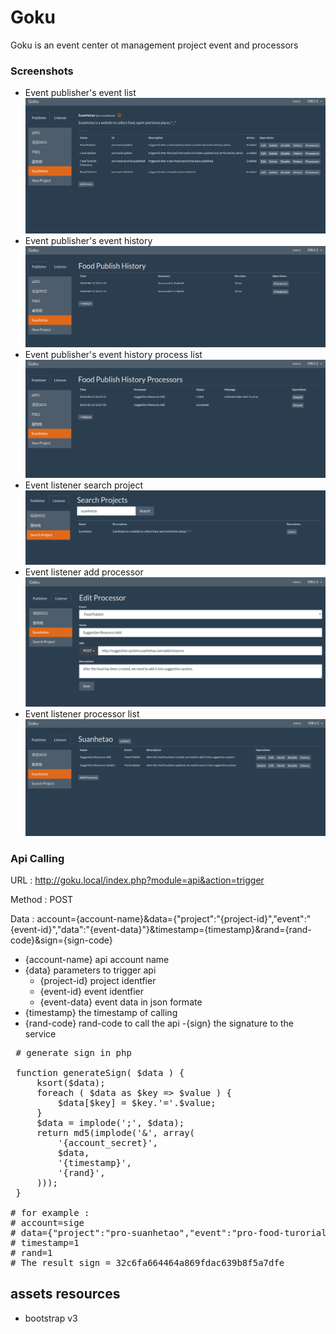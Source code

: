 # Goku
Goku is an event center ot management project event and processors

### Screenshots
- Event publisher's event list
 ![image](https://github.com/MichaelLuthor/Goku/raw/master/Document/Screenshot/publisher-event-list.png)
- Event publisher's event history
 ![image](https://github.com/MichaelLuthor/Goku/raw/master/Document/Screenshot/publisher-event-history.png)
- Event publisher's event history process list
 ![image](https://github.com/MichaelLuthor/Goku/raw/master/Document/Screenshot/publisher-event-history-processor-list.png)
- Event listener search project
 ![image](https://github.com/MichaelLuthor/Goku/raw/master/Document/Screenshot/listener-search-project.png)
- Event listener add processor
 ![image](https://github.com/MichaelLuthor/Goku/raw/master/Document/Screenshot/listener-add-processor.png)
 - Event listener processor list
 ![image](https://github.com/MichaelLuthor/Goku/raw/master/Document/Screenshot/listener-processor-list.png)
 
### Api Calling
URL : http://goku.local/index.php?module=api&action=trigger

Method : POST

Data : 
account={account-name}&data={"project":"{project-id}","event":"{event-id}","data":"{event-data}"}&timestamp={timestamp}&rand={rand-code}&sign={sign-code}

- {account-name}  api account name 
- {data} parameters to trigger api
    - {project-id} project identfier
    - {event-id} event identfier
    - {event-data} event data in json formate
- {timestamp}  the timestamp of calling
- {rand-code} rand-code to call the api
-{sign} the signature to the service
<pre>
 # generate sign in php
 
 function generateSign( $data ) {
     ksort($data);
     foreach ( $data as $key => $value ) {
         $data[$key] = $key.'='.$value;
     }
     $data = implode(';', $data);
     return md5(implode('&', array(
         '{account_secret}',
         $data,
         '{timestamp}',
         '{rand}',
     )));
 }
 
# for example : 
# account=sige
# data={"project":"pro-suanhetao","event":"pro-food-turorial-published","data":"{}"}
# timestamp=1
# rand=1
# The result sign = 32c6fa664464a869fdac639b8f5a7dfe
</pre>


## assets resources

- bootstrap v3
